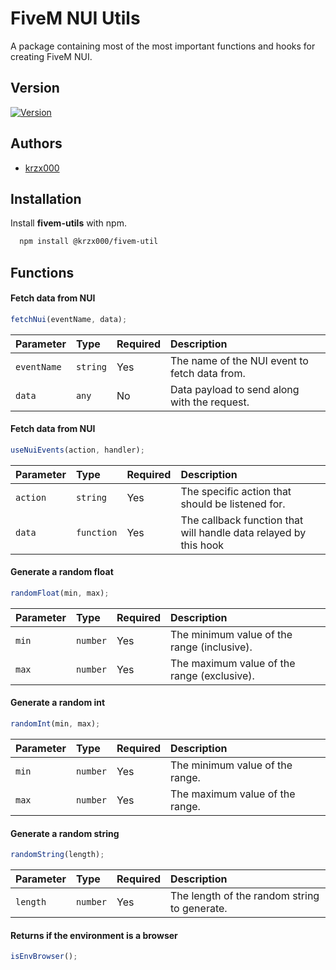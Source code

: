 # FiveM NUI Utils

A package containing most of the most important functions and hooks for creating FiveM NUI.

## Version

[![Version](https://img.shields.io/npm/v/%40krzx000%2Ffivem-utils)](#)

## Authors

- [krzx000](https://www.github.com/krzx000)

## Installation

Install **fivem-utils** with npm.

```bash
  npm install @krzx000/fivem-util
```

## Functions

#### Fetch data from NUI

```typescript
fetchNui(eventName, data);
```

| Parameter   | Type     | Required | Description                                   |
| :---------- | :------- | :------- | :-------------------------------------------- |
| `eventName` | `string` | Yes      | The name of the NUI event to fetch data from. |
| `data`      | `any`    | No       | Data payload to send along with the request.  |

#### Fetch data from NUI

```typescript
useNuiEvents(action, handler);
```

| Parameter | Type       | Required | Description                                                      |
| :-------- | :--------- | :------- | :--------------------------------------------------------------- |
| `action`  | `string`   | Yes      | The specific action that should be listened for.                 |
| `data`    | `function` | Yes      | The callback function that will handle data relayed by this hook |

#### Generate a random float

```typescript
randomFloat(min, max);
```

| Parameter | Type     | Required | Description                                 |
| :-------- | :------- | :------- | :------------------------------------------ |
| `min`     | `number` | Yes      | The minimum value of the range (inclusive). |
| `max`     | `number` | Yes      | The maximum value of the range (exclusive). |

#### Generate a random int

```typescript
randomInt(min, max);
```

| Parameter | Type     | Required | Description                     |
| :-------- | :------- | :------- | :------------------------------ |
| `min`     | `number` | Yes      | The minimum value of the range. |
| `max`     | `number` | Yes      | The maximum value of the range. |

#### Generate a random string

```typescript
randomString(length);
```

| Parameter | Type     | Required | Description                                  |
| :-------- | :------- | :------- | :------------------------------------------- |
| `length`  | `number` | Yes      | The length of the random string to generate. |

#### Returns if the environment is a browser

```typescript
isEnvBrowser();
```
